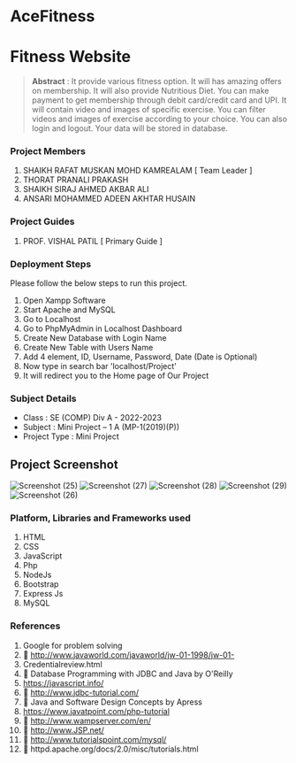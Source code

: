 # AceFitness
# Fitness Website

> **Abstract** : It provide various fitness option. It will has amazing offers on membership. It will also provide Nutritious Diet. You can make payment to get membership through debit card/credit card and UPI.
It will contain video and images of specific exercise. You can filter videos and images of exercise according to your choice. You can also login and logout. Your data will be stored in database.

### Project Members
1. SHAIKH RAFAT MUSKAN MOHD KAMREALAM  [ Team Leader ] 
2. THORAT PRANALI PRAKASH 
3. SHAIKH SIRAJ AHMED AKBAR ALI 
4. ANSARI MOHAMMED ADEEN AKHTAR HUSAIN 

### Project Guides
1. PROF. VISHAL PATIL  [ Primary Guide ] 

### Deployment Steps
Please follow the below steps to run this project.
1. Open Xampp Software
2. Start Apache and MySQL
3. Go to Localhost
4. Go to PhpMyAdmin in Localhost Dashboard
5. Create New Database with Login Name
6. Create New Table with Users Name
7. Add 4 element, ID, Username, Password, Date (Date is Optional)
8. Now type in search bar 'localhost/Project'
9. It will redirect you to the Home page of Our Project

### Subject Details
- Class : SE (COMP) Div A - 2022-2023
- Subject : Mini Project – 1 A  (MP-1(2019)(P))
- Project Type : Mini Project

## Project Screenshot
![Screenshot (25)](https://user-images.githubusercontent.com/85848523/199689191-6f9204c7-479b-4e23-a5a1-18182a72cdc2.png)
![Screenshot (27)](https://user-images.githubusercontent.com/85848523/199689330-b6f263f8-1e28-4b98-8955-0e38f81107fb.png)
![Screenshot (28)](https://user-images.githubusercontent.com/85848523/199689338-516aa8d7-e312-48f7-a3b4-8cba8c2ca3d1.png)
![Screenshot (29)](https://user-images.githubusercontent.com/85848523/199689360-4c0ac60c-52b9-448c-a617-74afb320da16.png)
![Screenshot (26)](https://user-images.githubusercontent.com/85848523/199689064-b7605e48-2d58-4990-a826-d751d9644f5c.png)


### Platform, Libraries and Frameworks used
1. HTML
2. CSS
3. JavaScript
4. Php
5. NodeJs
6. Bootstrap
7. Express Js
8. MySQL

### References
1. Google for problem solving
2.  http://www.javaworld.com/javaworld/jw-01-1998/jw-01-
3. Credentialreview.html
4.  Database Programming with JDBC and Java by O'Reilly
5. https://javascript.info/
6.  http://www.jdbc-tutorial.com/
7.  Java and Software Design Concepts by Apress
8. https://www.javatpoint.com/php-tutorial
9.  http://www.wampserver.com/en/
10.  http://www.JSP.net/
11.  http://www.tutorialspoint.com/mysql/
12.  httpd.apache.org/docs/2.0/misc/tutorials.html
